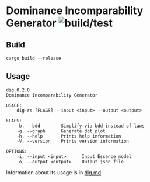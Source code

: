 # Dominance Incomparability Generator ![build/test](https://github.com/gokberkkocak/dig-rs/actions/workflows/ci.yml/badge.svg)

## Build

```rust
cargo build --release
```

## Usage

```
dig 0.2.0
Dominance Incomparability Generator

USAGE:
    dig-rs [FLAGS] --input <input> --output <output>

FLAGS:
    -b, --bdd        Simplify via bdd instead of laws
    -g, --graph      Generate dot plot
    -h, --help       Prints help information
    -V, --version    Prints version information

OPTIONS:
    -i, --input <input>      Input Essence model
    -o, --output <output>    Output json file
```

Information about its usage is in [dig.md](dig.md).
